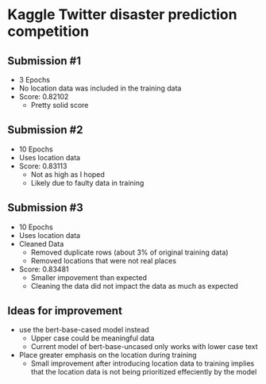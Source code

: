 # Kaggle Twitter disaster prediction competition

## Submission #1
- 3 Epochs
- No location data was included in the training data
- Score: 0.82102
    - Pretty solid score

## Submission #2
- 10 Epochs
- Uses location data
- Score: 0.83113
    - Not as high as I hoped
    - Likely due to faulty data in training

## Submission #3
- 10 Epochs
- Uses location data
- Cleaned Data
    - Removed duplicate rows (about 3% of original training data)
    - Removed locations that were not real places
- Score: 0.83481
    - Smaller impovement than expected
    - Cleaning the data did not impact the data as much as expected

## Ideas for improvement
- use the bert-base-cased model instead
    - Upper case could be meaningful data
    - Current model of bert-base-uncased only works with lower case text
- Place greater emphasis on the location during training
    - Small improvement after introducing location data to training implies that the location data is not being prioritized effeciently by the model
